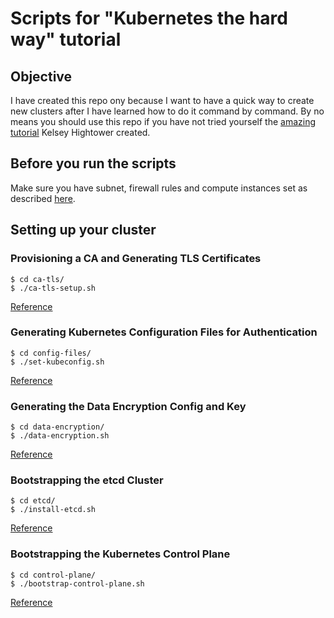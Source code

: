 # Scripts for "Kubernetes the hard way" tutorial

## Objective

I have created this repo ony because I want to have a quick way to create new clusters after I have learned how to do it command by command. By no means you should use this repo if you have not tried yourself the [amazing tutorial](https://github.com/kelseyhightower/kubernetes-the-hard-way) Kelsey Hightower created.

## Before you run the scripts

Make sure you have subnet, firewall rules and compute instances set as described [here](https://github.com/kelseyhightower/kubernetes-the-hard-way/blob/master/docs/03-compute-resources.md).

## Setting up your cluster

### Provisioning a CA and Generating TLS Certificates

```
$ cd ca-tls/
$ ./ca-tls-setup.sh
```

[Reference](https://github.com/kelseyhightower/kubernetes-the-hard-way/blob/master/docs/04-certificate-authority.md)

### Generating Kubernetes Configuration Files for Authentication

```
$ cd config-files/
$ ./set-kubeconfig.sh
```

[Reference](https://github.com/kelseyhightower/kubernetes-the-hard-way/blob/master/docs/05-kubernetes-configuration-files.md)

### Generating the Data Encryption Config and Key

```
$ cd data-encryption/
$ ./data-encryption.sh
```

[Reference](https://github.com/kelseyhightower/kubernetes-the-hard-way/blob/master/docs/06-data-encryption-keys.md)

### Bootstrapping the etcd Cluster

```
$ cd etcd/
$ ./install-etcd.sh
```

[Reference](https://github.com/kelseyhightower/kubernetes-the-hard-way/blob/master/docs/07-bootstrapping-etcd.md)

### Bootstrapping the Kubernetes Control Plane

```
$ cd control-plane/
$ ./bootstrap-control-plane.sh
```

[Reference](https://github.com/kelseyhightower/kubernetes-the-hard-way/blob/master/docs/08-bootstrapping-kubernetes-controllers.md)
